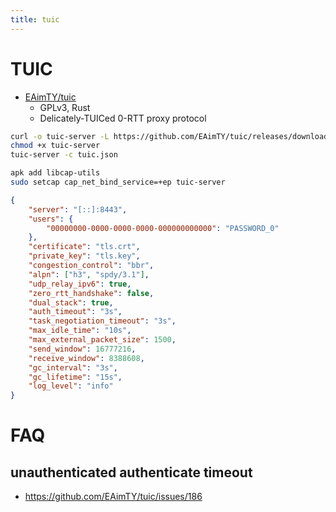 ```yaml
---
title: tuic
---
```


# TUIC

- [EAimTY/tuic](https://github.com/EAimTY/tuic)
  - GPLv3, Rust
  - Delicately-TUICed 0-RTT proxy protocol

```bash
curl -o tuic-server -L https://github.com/EAimTY/tuic/releases/download/tuic-server-1.0.0/tuic-server-1.0.0-x86_64-unknown-linux-musl
chmod +x tuic-server
tuic-server -c tuic.json

apk add libcap-utils
sudo setcap cap_net_bind_service=+ep tuic-server
```

```json
{
    "server": "[::]:8443",
    "users": {
        "00000000-0000-0000-0000-000000000000": "PASSWORD_0"
    },
    "certificate": "tls.crt",
    "private_key": "tls.key",
    "congestion_control": "bbr",
    "alpn": ["h3", "spdy/3.1"],
    "udp_relay_ipv6": true,
    "zero_rtt_handshake": false,
    "dual_stack": true,
    "auth_timeout": "3s",
    "task_negotiation_timeout": "3s",
    "max_idle_time": "10s",
    "max_external_packet_size": 1500,
    "send_window": 16777216,
    "receive_window": 8388608,
    "gc_interval": "3s",
    "gc_lifetime": "15s",
    "log_level": "info"
}
```

# FAQ

## unauthenticated authenticate timeout

- https://github.com/EAimTY/tuic/issues/186
